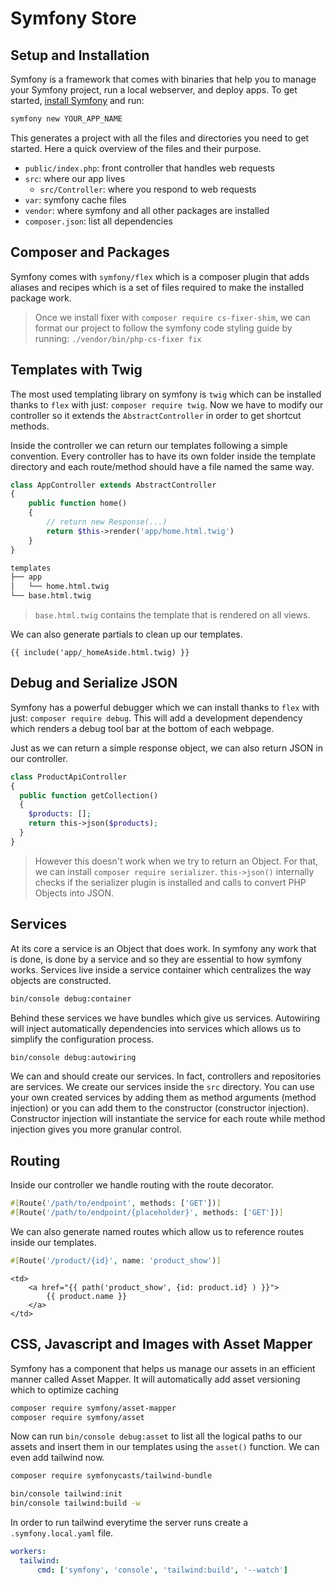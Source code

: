 # Symfony Store

## Setup and Installation

Symfony is a framework that comes with binaries that help you to manage your
Symfony project, run a local webserver, and deploy apps. To get started,
[install Symfony](https://symfony.com/download) and run:

```zsh
symfony new YOUR_APP_NAME
```

This generates a project with all the files and directories you need to get
started. Here a quick overview of the files and their purpose.

- `public/index.php`: front controller that handles web requests
- `src`: where our app lives
  - `src/Controller`: where you respond to web requests
- `var`: symfony cache files
- `vendor`: where symfony and all other packages are installed
- `composer.json`: list all dependencies

## Composer and Packages

Symfony comes with `symfony/flex` which is a composer plugin that adds aliases
and recipes which is a set of files required to make the installed package work.

> Once we install fixer with `composer require cs-fixer-shim`, we can format our
> project to follow the symfony code styling guide by running:
> `./vendor/bin/php-cs-fixer fix`

## Templates with Twig

The most used templating library on symfony is `twig` which can be installed
thanks to `flex` with just: `composer require twig`. Now we have to modify our
controller so it extends the `AbstractController` in order to get shortcut
methods.

Inside the controller we can return our templates following a simple convention.
Every controller has to have its own folder inside the template directory and
each route/method should have a file named the same way.

```php
class AppController extends AbstractController
{
    public function home()
    {
        // return new Response(...)
        return $this->render('app/home.html.twig')
    }
}
```

```zsh
templates
├── app
│   └── home.html.twig
└── base.html.twig
```

> `base.html.twig` contains the template that is rendered on all views.

We can also generate partials to clean up our templates.

```twig
{{ include('app/_homeAside.html.twig) }}
```

## Debug and Serialize JSON

Symfony has a powerful debugger which we can install thanks to `flex` with
just: `composer require debug`. This will add a development dependency which
renders a debug tool bar at the bottom of each webpage.

Just as we can return a simple response object, we can also return JSON in our
controller.

```php
class ProductApiController
{
  public function getCollection()
  {
    $products: [];
    return this->json($products);
  }
}
```

> However this doesn't work when we try to return an Object. For that, we can
> install `composer require serializer`. `this->json()` internally checks if the
> serializer plugin is installed and calls to convert PHP Objects into JSON.

## Services

At its core a service is an Object that does work. In symfony any work that is
done, is done by a service and so they are essential to how symfony works.
Services live inside a service container which centralizes the way objects are
constructed.

```zsh
bin/console debug:container
```

Behind these services we have bundles which give us services. Autowiring will
inject automatically dependencies into services which allows us to simplify the
configuration process.

```zsh
bin/console debug:autowiring
```

We can and should create our services. In fact, controllers and repositories
are services. We create our services inside the `src` directory. You can use
your own created services by adding them as method arguments (method injection)
or you can add them to the constructor (constructor injection). Constructor
injection will instantiate the service for each route while method injection
gives you more granular control.

## Routing

Inside our controller we handle routing with the route decorator.

```php
#[Route('/path/to/endpoint', methods: ['GET'])]
#[Route('/path/to/endpoint/{placeholder}', methods: ['GET'])]
```

We can also generate named routes which allow us to reference routes inside our
templates.

```php
#[Route('/product/{id}', name: 'product_show')]
```

```twig
<td>
    <a href="{{ path('product_show', {id: product.id} ) }}">
        {{ product.name }}
    </a>
</td>
```

## CSS, Javascript and Images with Asset Mapper

Symfony has a component that helps us manage our assets in an efficient manner
called Asset Mapper. It will automatically add asset versioning which to
optimize caching

```zsh
composer require symfony/asset-mapper
composer require symfony/asset
```

Now can run `bin/console debug:asset` to list all the logical paths to our
assets and insert them in our templates using the `asset()` function. We can
even add tailwind now.

```zsh
composer require symfonycasts/tailwind-bundle

bin/console tailwind:init
bin/console tailwind:build -w
```

In order to run tailwind everytime the server runs create a
`.symfony.local.yaml` file.

```yaml
workers:
  tailwind:
      cmd: ['symfony', 'console', 'tailwind:build', '--watch']
```

